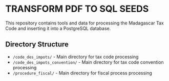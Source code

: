 # TRANSFORM PDF TO SQL SEEDS

This repository contains tools and data for processing the Madagascar Tax Code and inserting it into a PostgreSQL database.

## Directory Structure

- `/code_des_impots/` - Main directory for tax code processing
- `/code_des_impots_convention/` -  Main directory for tax code convention processing
- `/procedure_fiscal/` -  Main directory for fiscal process processing


  